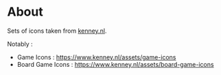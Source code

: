 # About

Sets of icons taken from [kenney.nl](https://kenney.nl).

Notably :
* Game Icons : https://www.kenney.nl/assets/game-icons
* Board Game Icons : https://www.kenney.nl/assets/board-game-icons
